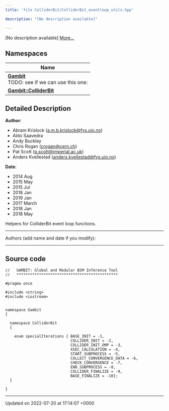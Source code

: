```yaml
---
title: 'file ColliderBit/ColliderBit_eventloop_utils.hpp'

description: "[No description available]"

---
```







[No description available] [More...](#detailed-description)

## Namespaces

| Name           |
| -------------- |
| **[Gambit](/documentation/code/namespaces/namespacegambit/)** <br>TODO: see if we can use this one:  |
| **[Gambit::ColliderBit](/documentation/code/namespaces/namespacegambit_1_1colliderbit/)**  |

## Detailed Description


**Author**: 

  * Abram Krislock ([a.m.b.krislock@fys.uio.no](mailto:a.m.b.krislock@fys.uio.no))
  * Aldo Saavedra
  * Andy Buckley
  * Chris Rogan ([crogan@cern.ch](mailto:crogan@cern.ch)) 
  * Pat Scott ([p.scott@imperial.ac.uk](mailto:p.scott@imperial.ac.uk)) 
  * Anders Kvellestad ([anders.kvellestad@fys.uio.no](mailto:anders.kvellestad@fys.uio.no)) 


**Date**: 

  * 2014 Aug 
  * 2015 May
  * 2015 Jul 
  * 2018 Jan 
  * 2019 Jan
  * 2017 March 
  * 2018 Jan 
  * 2018 May


Helpers for ColliderBit event loop functions.



------------------

Authors (add name and date if you modify):



------------------




## Source code

```
//   GAMBIT: Global and Modular BSM Inference Tool
//   *********************************************

#pragma once

#include <string>
#include <iostream>


namespace Gambit
{

  namespace ColliderBit
  {

    enum specialIterations { BASE_INIT = -1,
                             COLLIDER_INIT = -2,
                             COLLIDER_INIT_OMP = -3,
                             XSEC_CALCULATION = -4,
                             START_SUBPROCESS = -5,
                             COLLECT_CONVERGENCE_DATA = -6,
                             CHECK_CONVERGENCE = -7,
                             END_SUBPROCESS = -8,
                             COLLIDER_FINALIZE = -9,
                             BASE_FINALIZE = -10};
  }

}
```


-------------------------------

Updated on 2022-07-20 at 17:14:07 +0000
